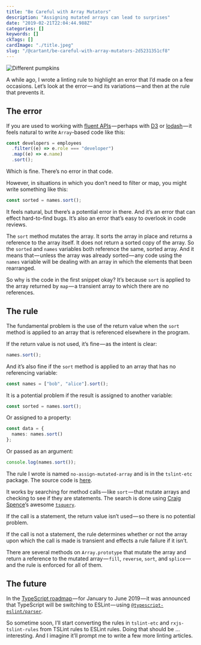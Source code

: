 ```yaml
---
title: "Be Careful with Array Mutators"
description: "Assigning mutated arrays can lead to surprises"
date: "2019-02-21T22:04:44.988Z"
categories: []
keywords: []
ckTags: []
cardImage: "./title.jpeg"
slug: "/@cartant/be-careful-with-array-mutators-2d5231351cf8"
---
```


![Different pumpkins](title.jpeg "Photo by Corinne Kutz on Unsplash")

A while ago, I wrote a linting rule to highlight an error that I’d made on a few occasions. Let’s look at the error — and its variations — and then at the rule that prevents it.

## The error

If you are used to working with [fluent APIs](https://www.martinfowler.com/bliki/FluentInterface.html) — perhaps with [D3](https://github.com/d3/d3) or [lodash](https://github.com/lodash/lodash) — it feels natural to write `Array`\-based code like this:

```ts
const developers = employees
  .filter((e) => e.role === "developer")
  .map((e) => e.name)
  .sort();
```

Which is fine. There’s no error in that code.

However, in situations in which you don’t need to filter or map, you might write something like this:

```ts
const sorted = names.sort();
```

It feels natural, but there’s a potential error in there. And it’s an error that can effect hard-to-find bugs. It’s also an error that’s easy to overlook in code reviews.

The `sort` method mutates the array. It sorts the array in place and returns a reference to the array itself. It does not return a sorted copy of the array. So the `sorted` and `names` variables both reference the same, sorted array. And it means that — unless the array was already sorted — any code using the `names` variable will be dealing with an array in which the elements that been rearranged.

So why is the code in the first snippet okay? It’s because `sort` is applied to the array returned by `map` — a transient array to which there are no references.

## The rule

The fundamental problem is the use of the return value when the `sort` method is applied to an array that is referenced elsewhere in the program.

If the return value is not used, it’s fine — as the intent is clear:

```ts
names.sort();
```

And it’s also fine if the `sort` method is applied to an array that has no referencing variable:

```ts
const names = ["bob", "alice"].sort();
```

It is a potential problem if the result is assigned to another variable:

```ts
const sorted = names.sort();
```

Or assigned to a property:

```ts
const data = {
  names: names.sort()
};
```

Or passed as an argument:

```ts
console.log(names.sort());
```

The rule I wrote is named `no-assign-mutated-array` and is in the `tslint-etc` package. The source code is [here](https://github.com/cartant/tslint-etc/blob/master/source/rules/noAssignMutatedArrayRule.ts).

It works by searching for method calls — like `sort` — that mutate arrays and checking to see if they are statements. The search is done using [Craig Spence](https://twitter.com/phenomnominal)’s awesome [`tsquery`](https://github.com/phenomnomnominal/tsquery).

If the call is a statement, the return value isn’t used — so there is no potential problem.

If the call is not a statement, the rule determines whether or not the array upon which the call is made is transient and effects a rule failure if it isn’t.

There are several methods on `Array.prototype` that mutate the array and return a reference to the mutated array — `fill`, `reverse`, `sort`, and `splice` — and the rule is enforced for all of them.

## The future

In the [TypeScript roadmap ](https://github.com/Microsoft/TypeScript/issues/29288)— for January to June 2019 — it was announced that TypeScript will be switching to ESLint — using [`@typescript-eslint/parser`](https://github.com/typescript-eslint/typescript-eslint).

So sometime soon, I’ll start converting the rules in `tslint-etc` and `rxjs-tslint-rules` from TSLint rules to ESLint rules. Doing that should be … interesting. And I imagine it’ll prompt me to write a few more linting articles.

